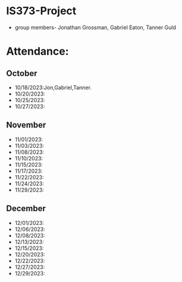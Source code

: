 # IS373-Project
- group members- Jonathan Grossman, Gabriel Eaton, Tanner Guld

# Attendance:

## October
- 10/18/2023:Jon,Gabriel,Tanner.
- 10/20/2023:
- 10/25/2023:
- 10/27/2023:

## November
- 11/01/2023:
- 11/03/2023:
- 11/08/2023:
- 11/10/2023:
- 11/15/2023:
- 11/17/2023:
- 11/22/2023:
- 11/24/2023:
- 11/29/2023:

## December
- 12/01/2023:
- 12/06/2023:
- 12/08/2023:
- 12/13/2023:
- 12/15/2023:
- 12/20/2023:
- 12/22/2023:
- 12/27/2023:
- 12/29/2023:

